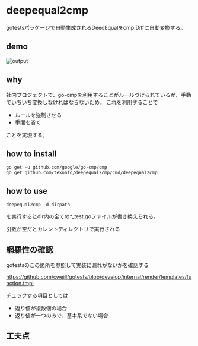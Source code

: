 # deepequal2cmp
gotestsパッケージで自動生成されるDeeqEqualをcmp.Diffに自動変換する。

## demo
![output](https://user-images.githubusercontent.com/31615118/92195271-7ea65300-eea7-11ea-9a86-7e0768719eba.gif)

## why
社内プロジェクトで、go-cmpを利用することがルールづけられているが、手動でいちいち変換しなければならないため。
これを利用することで

- ルールを強制させる
- 手間を省く

ことを実現する。

## how to install
```
go get -u github.com/google/go-cmp/cmp
go get github.com/tekonfo/deepequal2cmp/cmd/deepequal2cmp
```

## how to use

```
deepequal2cmp -d dirpath
```

を実行するとdir内の全ての*_test.goファイルが書き換えられる。

引数が空だとカレントディレクトリで実行される

## 網羅性の確認

gotestsのこの箇所を参照して実装に漏れがないかを確認する

https://github.com/cweill/gotests/blob/develop/internal/render/templates/function.tmpl

チェックする項目としては
- 返り値が複数個の場合
- 返り値が一つのみで、基本系でない場合

## 工夫点
